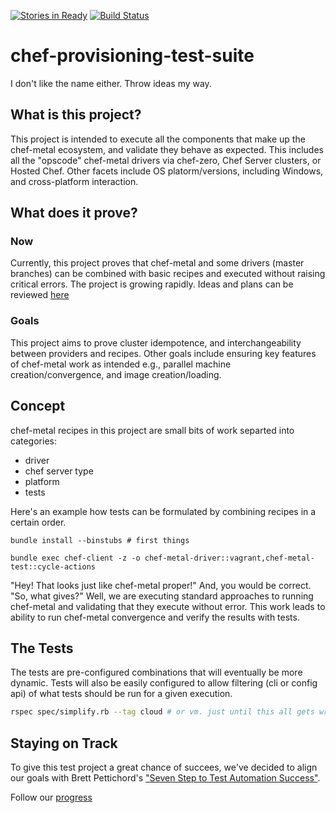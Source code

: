 [![Stories in Ready](https://badge.waffle.io/patrick-wright/chef-provisioning-test-suite.png?label=ready&title=Ready)](https://waffle.io/patrick-wright/chef-provisioning-test-suite)
[![Build Status](https://travis-ci.org/patrick-wright/chef-provisioning-test-suite.svg?branch=master)](https://travis-ci.org/patrick-wright/chef-provisioning-test-suite)

chef-provisioning-test-suite
=====================
I don't like the name either.  Throw ideas my way.

## What is this project?
This project is intended to execute all the components that make up the chef-metal ecosystem, and validate they behave as expected.  This includes all the "opscode" chef-metal drivers via chef-zero, Chef Server clusters, or Hosted Chef.  Other facets include OS platorm/versions, including Windows, and cross-platform interaction.

## What does it prove?
### Now
Currently, this project proves that chef-metal and some drivers (master branches) can be combined with basic recipes and executed without raising critical errors.  The project is growing rapidly. Ideas and plans can be reviewed [here](docs/braindump.md)

### Goals
This project aims to prove cluster idempotence, and interchangeability between providers and recipes.  Other goals include ensuring key features of chef-metal work as intended e.g., parallel machine creation/convergence, and image creation/loading.

## Concept
chef-metal recipes in this project are small bits of work separted into categories:
* driver
* chef server type
* platform
* tests

Here's an example how tests can be formulated by combining recipes in a certain order.
```
bundle install --binstubs # first things

bundle exec chef-client -z -o chef-metal-driver::vagrant,chef-metal-test::cycle-actions
```
"Hey! That looks just like chef-metal proper!"  And, you would be correct. "So, what gives?"  Well, we are executing standard approaches to running chef-metal and validating that they execute without error.  This work leads to ability to run chef-metal convergence and verify the results with tests.

## The Tests
The tests are pre-configured combinations that will eventually be more dynamic.  Tests will also be easily configured to allow filtering (cli or config api) of what tests should be run for a given execution.
```bash
rspec spec/simplify.rb --tag cloud # or vm. just until this all gets wrapped into the config
```

## Staying on Track
To give this test project a great chance of succees, we've decided to align our goals with Brett Pettichord's ["Seven Step to Test Automation Success"](http://www.testpoint.com.au/attachments/093_Seven%20Steps%20to%20Test%20Automation%20Success.pdf).

Follow our [progress](docs/pettichords_seven_steps.md)
